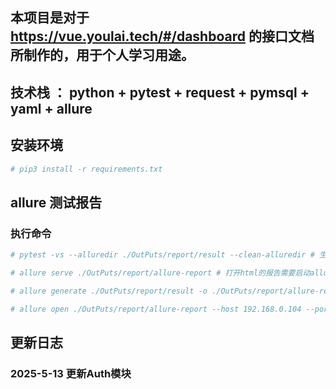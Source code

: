## 本项目是对于 https://vue.youlai.tech/#/dashboard 的接口文档所制作的，用于个人学习用途。

## 技术栈 ： python + pytest + request + pymsql + yaml + allure

## 安装环境
```python
# pip3 install -r requirements.txt
```

## allure 测试报告
### 执行命令
```python
# pytest -vs --alluredir ./OutPuts/report/result --clean-alluredir # 生成原始文件，不能打开html报告

# allure serve ./OutPuts/report/allure-report # 打开html的报告需要启动allure服务

# allure generate ./OutPuts/report/result -o ./OutPuts/report/allure-report -c

# allure open ./OutPuts/report/allure-report --host 192.168.0.104 --port 8800  # 打开报告
```

## 更新日志
### 2025-5-13 更新Auth模块
